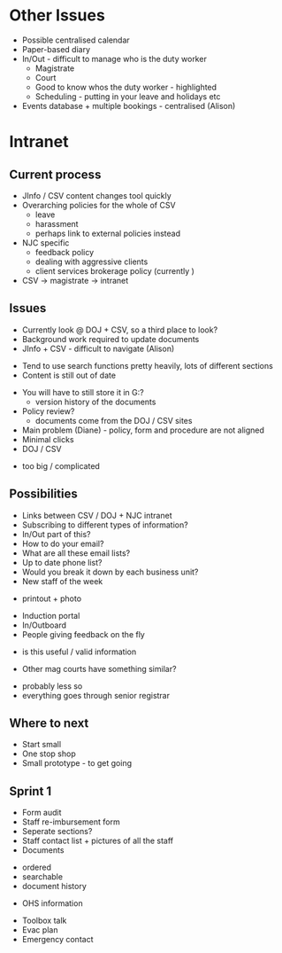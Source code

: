 # Other Issues
* Possible centralised calendar
* Paper-based diary
* In/Out - difficult to manage who is the duty worker
  - Magistrate
  - Court
  - Good to know whos the duty worker - highlighted
  - Scheduling - putting in your leave and holidays etc
* Events database + multiple bookings - centralised (Alison)

# Intranet
## Current process
* JInfo / CSV content changes tool quickly
* Overarching policies for the whole of CSV
  - leave
  - harassment
  - perhaps link to external policies instead
* NJC specific
  - feedback policy
  - dealing with aggressive clients
  - client services brokerage policy (currently )
* CSV -> magistrate -> intranet

## Issues
* Currently look @ DOJ + CSV, so a third place to look?
* Background work required to update documents
* JInfo + CSV - difficult to navigate (Alison)
 - Tend to use search functions pretty heavily, lots of different sections
 - Content is still out of date
* You will have to still store it in G:?
  -  version history of the documents
* Policy review?
  - documents come from the DOJ / CSV sites
* Main problem (Diane) - policy, form and procedure are not aligned
* Minimal clicks
* DOJ / CSV
 - too big / complicated

## Possibilities
* Links between CSV / DOJ + NJC intranet
* Subscribing to different types of information?
* In/Out part of this?
* How to do your email?
* What are all these email lists?
* Up to date phone list?
* Would you break it down by each business unit?
* New staff of the week
 - printout + photo
* Induction portal
* In/Outboard
* People giving feedback on the fly
 - is this useful / valid information
* Other mag courts have something similar?
 - probably less so
 - everything goes through senior registrar

## Where to next
* Start small
* One stop shop
* Small prototype - to get going

## Sprint 1
* Form audit
* Staff re-imbursement form
* Seperate sections?
* Staff contact list + pictures of all the staff
* Documents
 - ordered
 - searchable
 - document history
* OHS information
 - Toolbox talk
 - Evac plan
 - Emergency contact
